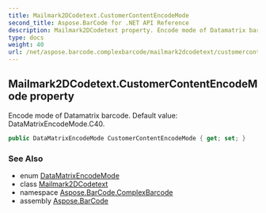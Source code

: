 ```yaml
---
title: Mailmark2DCodetext.CustomerContentEncodeMode
second_title: Aspose.BarCode for .NET API Reference
description: Mailmark2DCodetext property. Encode mode of Datamatrix barcode. Default value DataMatrixEncodeMode.C40
type: docs
weight: 40
url: /net/aspose.barcode.complexbarcode/mailmark2dcodetext/customercontentencodemode/
---
```

## Mailmark2DCodetext.CustomerContentEncodeMode property

Encode mode of Datamatrix barcode. Default value: DataMatrixEncodeMode.C40.

```csharp
public DataMatrixEncodeMode CustomerContentEncodeMode { get; set; }
```

### See Also

* enum [DataMatrixEncodeMode](../../../aspose.barcode.generation/datamatrixencodemode/)
* class [Mailmark2DCodetext](../)
* namespace [Aspose.BarCode.ComplexBarcode](../../../aspose.barcode.complexbarcode/)
* assembly [Aspose.BarCode](../../../)


